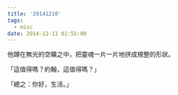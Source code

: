 ```yaml
---
title: '20141210'
tags:
  - misc
date: 2014-12-11 02:55:00
---
```


他蹲在無光的空曠之中，把靈魂一片一片地拼成規整的形狀。

「這值得嗎？約翰，這值得嗎？」

「總之：你好，生活。」
